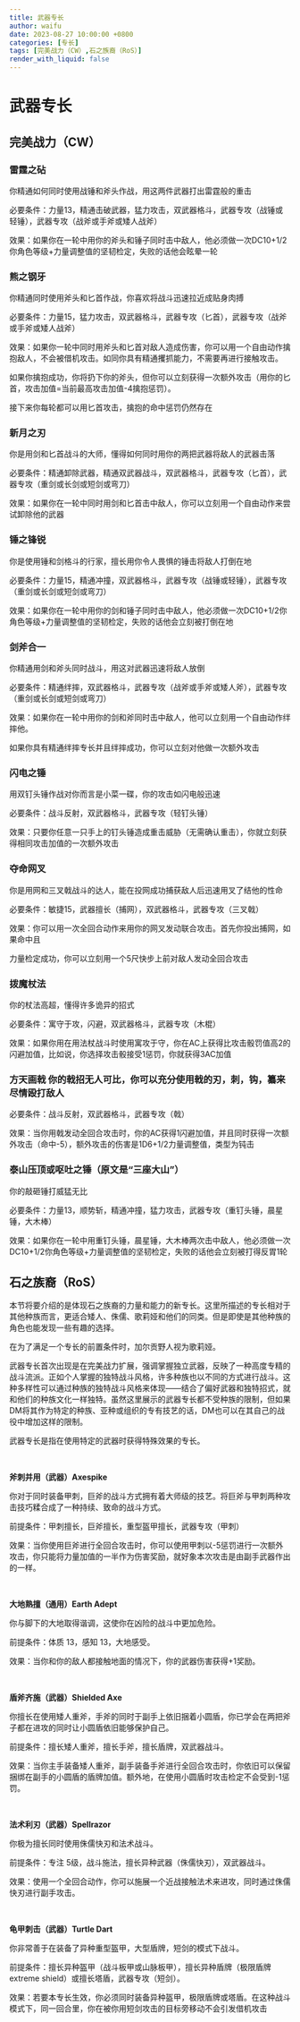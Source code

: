 ```yaml
---
title: 武器专长
author: waifu
date: 2023-08-27 10:00:00 +0800
categories: [专长]
tags: [完美战力（CW）,石之族裔（RoS）]
render_with_liquid: false
---
```

# 武器专长
## 完美战力（CW）



### 雷霆之砧

你精通如何同时使用战锤和斧头作战，用这两件武器打出雷霆般的重击  

必要条件：力量13，精通击破武器，猛力攻击，双武器格斗，武器专攻（战锤或轻锤），武器专攻（战斧或手斧或矮人战斧）  

效果：如果你在一轮中用你的斧头和锤子同时击中敌人，他必须做一次DC10+1/2你角色等级+力量调整值的坚韧检定，失败的话他会眩晕一轮  

  

### 熊之钢牙

你精通同时使用斧头和匕首作战，你喜欢将战斗迅速拉近成贴身肉搏  

必要条件：力量15，猛力攻击，双武器格斗，武器专攻（匕首），武器专攻（战斧或手斧或矮人战斧）  

效果：如果你一轮中同时用斧头和匕首对敌人造成伤害，你可以用一个自由动作擒抱敌人，不会被借机攻击。如同你具有精通攫抓能力，不需要再进行接触攻击。  

如果你擒抱成功，你将扔下你的斧头，但你可以立刻获得一次额外攻击（用你的匕首，攻击加值=当前最高攻击加值-4擒抱惩罚）。  

接下来你每轮都可以用匕首攻击，擒抱的命中惩罚仍然存在  

  

### 新月之刃

你是用剑和匕首战斗的大师，懂得如何同时用你的两把武器将敌人的武器击落  

必要条件：精通卸除武器，精通双武器战斗，双武器格斗，武器专攻（匕首），武器专攻（重剑或长剑或短剑或弯刀）  

效果：如果你在一轮中同时用剑和匕首击中敌人，你可以立刻用一个自由动作来尝试卸除他的武器  

  

### 锤之锋锐

你是使用锤和剑格斗的行家，擅长用你令人畏惧的锤击将敌人打倒在地  

必要条件：力量15，精通冲撞，双武器格斗，武器专攻（战锤或轻锤），武器专攻（重剑或长剑或短剑或弯刀）  

效果：如果你在一轮中用你的剑和锤子同时击中敌人，他必须做一次DC10+1/2你角色等级+力量调整值的坚韧检定，失败的话他会立刻被打倒在地  

  

### 剑斧合一

你精通用剑和斧头同时战斗，用这对武器迅速将敌人放倒  

必要条件：精通绊摔，双武器格斗，武器专攻（战斧或手斧或矮人斧），武器专攻（重剑或长剑或短剑或弯刀）  

效果：如果你在一轮中用你的剑和斧同时击中敌人，他可以立刻用一个自由动作绊摔他。  

如果你具有精通绊摔专长并且绊摔成功，你可以立刻对他做一次额外攻击  

  

### 闪电之锤

用双钉头锤作战对你而言是小菜一碟，你的攻击如闪电般迅速  

必要条件：战斗反射，双武器格斗，武器专攻（轻钉头锤）  

效果：只要你任意一只手上的钉头锤造成重击威胁（无需确认重击），你就立刻获得相同攻击加值的一次额外攻击  

  

### 夺命网叉

你是用网和三叉戟战斗的达人，能在投网成功捕获敌人后迅速用叉了结他的性命  

必要条件：敏捷15，武器擅长（捕网），双武器格斗，武器专攻（三叉戟）  

效果：你可以用一次全回合动作来用你的网叉发动联合攻击。首先你投出捕网，如果命中且  

力量检定成功，你可以立刻用一个5尺快步上前对敌人发动全回合攻击  

  

### 拨魔杖法
你的杖法高超，懂得许多诡异的招式  

必要条件：寓守于攻，闪避，双武器格斗，武器专攻（木棍）  

效果：如果你用在用法杖战斗时使用寓攻于守，你在AC上获得比攻击骰罚值高2的闪避加值，比如说，你选择攻击骰接受1惩罚，你就获得3AC加值  

  

### 方天画戟 你的戟招无人可比，你可以充分使用戟的刃，刺，钩，纂来尽情殴打敌人  

必要条件：战斗反射，双武器格斗，武器专攻（戟）  

效果：当你用戟发动全回合攻击时，你的AC获得1闪避加值，并且同时获得一次额外攻击（命中-5），额外攻击的伤害是1D6+1/2力量调整值，类型为钝击  

  

### 泰山压顶或呕吐之锤（原文是“三座大山”）

你的敲砸锤打威猛无比  

必要条件：力量13，顺势斩，精通冲撞，猛力攻击，武器专攻（重钉头锤，晨星锤，大木棒）  

效果：如果你在一轮中用重钉头锤，晨星锤，大木棒两次击中敌人，他必须做一次DC10+1/2你角色等级+力量调整值的坚韧检定，失败的话他会立刻被打得反胃1轮







## 石之族裔（RoS）

本节将要介绍的是体现石之族裔的力量和能力的新专长。这里所描述的专长相对于其他种族而言，更适合矮人、侏儒、歌莉娅和他们的同类。但是即使是其他种族的角色也能发现一些有趣的选择。


在为了满足一个专长的前置条件时，加尔贡野人视为歌莉娅。

武器专长首次出现是在完美战力扩展，强调掌握独立武器，反映了一种高度专精的战斗流派。正如个人掌握的独特战斗风格，许多种族也以不同的方式进行战斗。这种多样性可以通过种族的独特战斗风格来体现——结合了偏好武器和独特招式，就和他们的种族文化一样独特。虽然这里展示的武器专长都不受种族的限制，但如果DM将其作为特定的种族、亚种或组织的专有技艺的话，DM也可以在其自己的战役中增加这样的限制。


武器专长是指在使用特定的武器时获得特殊效果的专长。


 


**斧刺并用（武器）Axespike**


你对于同时装备甲刺，巨斧的战斗方式拥有着大师级的技艺。将巨斧与甲刺两种攻击技巧糅合成了一种持续、致命的战斗方式。


前提条件：甲刺擅长，巨斧擅长，重型盔甲擅长，武器专攻（甲刺）


效果：当你使用巨斧进行全回合攻击时，你可以使用甲刺以-5惩罚进行一次额外攻击，你只能将力量加值的一半作为伤害奖励，就好象本次攻击是由副手武器作出的一样。


 


**大地熟擅（通用）Earth Adept**


你与脚下的大地取得谐调，这使你在凶险的战斗中更加危险。


前提条件：体质 13，感知 13，大地感受。


效果：当你和你的敌人都接触地面的情况下，你的武器伤害获得+1奖励。


 


**盾斧齐施（武器）Shielded Axe**


你擅长在使用矮人重斧，手斧的同时于副手上依旧捆着小圆盾，你已学会在两把斧子都在进攻的同时让小圆盾依旧能够保护自己。


前提条件：擅长矮人重斧，擅长手斧，擅长盾牌，双武器战斗。


效果：当你主手装备矮人重斧，副手装备手斧进行全回合攻击时，你依旧可以保留捆绑在副手的小圆盾的盾牌加值。额外地，在使用小圆盾时攻击检定不会受到-1惩罚。


 


**法术利刃（武器）Spellrazor**


你极为擅长同时使用侏儒快刃和法术战斗。


前提条件：专注 5级，战斗施法，擅长异种武器（侏儒快刃），双武器战斗。


效果：使用一个全回合动作，你可以施展一个近战接触法术来进攻，同时通过侏儒快刃进行副手攻击。


 


**龟甲刺击（武器）Turtle Dart**


你非常善于在装备了异种重型盔甲，大型盾牌，短剑的模式下战斗。


前提条件：擅长异种盔甲（战斗板甲或山脉板甲），擅长异种盾牌（极限盾牌extreme 
shield）或擅长塔盾，武器专攻（短剑）。


效果：若要本专长生效，你必须同时装备异种盔甲，极限盾牌或塔盾。在这种战斗模式下，同一回合里，你在被你用短剑攻击的目标旁移动不会引发借机攻击


 



